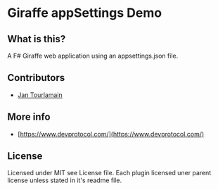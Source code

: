 # Giraffe appSettings Demo 

## What is this?
A F# Giraffe web application using an appsettings.json file.

## Contributors

- [Jan Tourlamain](https://github.com/jtourlamain "Jan Tourlamain GitHub")

## More info 

- [https://www.devprotocol.com/](https://www.devprotocol.com/)

## License

Licensed under MIT see License file. Each plugin licensed uner parent license unless stated in it's readme file.
